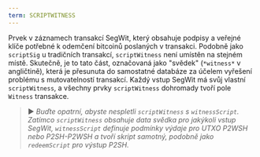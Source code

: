 ```yaml
---
term: SCRIPTWITNESS
---
```


Prvek v záznamech transakcí SegWit, který obsahuje podpisy a veřejné klíče potřebné k odemčení bitcoinů poslaných v transakci. Podobně jako `scriptSig` u tradičních transakcí, `scriptWitness` není umístěn na stejném místě. Skutečně, je to tato část, označovaná jako "svědek" (`*witness*` v angličtině), která je přesunuta do samostatné databáze za účelem vyřešení problému s mutovatelností transakcí. Každý vstup SegWit má svůj vlastní `scriptWitness`, a všechny prvky `scriptWitness` dohromady tvoří pole `Witness` transakce.

> ► *Buďte opatrní, abyste nespletli `scriptWitness` s `witnessScript`. Zatímco `scriptWitness` obsahuje data svědka pro jakýkoli vstup SegWit, `witnessScript` definuje podmínky výdaje pro UTXO P2WSH nebo P2SH-P2WSH a tvoří skript samotný, podobně jako `redeemScript` pro výstup P2SH.*